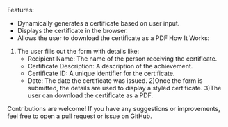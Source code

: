 Features:
- Dynamically generates a certificate based on user input.
- Displays the certificate in the browser.
- Allows the user to download the certificate as a PDF
How It Works:
 1) The user fills out the form with details like:
    - Recipient Name: The name of the person receiving the certificate.
    - Certificate Description: A description of the achievement.
    - Certificate ID: A unique identifier for the certificate.
    - Date: The date the certificate was issued.
 2)Once the form is submitted, the details are used to display a styled certificate.
 3)The user can download the certificate as a PDF.

Contributions are welcome! If you have any suggestions or improvements, feel free to open a pull request or issue on GitHub.
